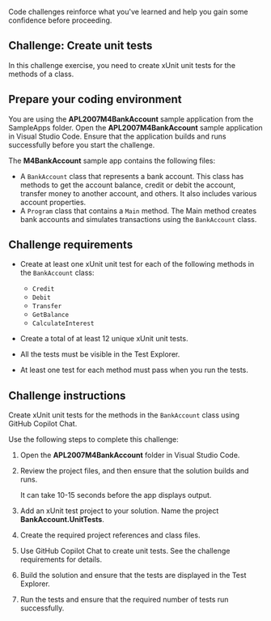Code challenges reinforce what you've learned and help you gain some confidence before proceeding.

## Challenge: Create unit tests

In this challenge exercise, you need to create xUnit unit tests for the methods of a class.

## Prepare your coding environment

You are using the **APL2007M4BankAccount** sample application from the SampleApps folder. Open the **APL2007M4BankAccount** sample application in Visual Studio Code. Ensure that the application builds and runs successfully before you start the challenge.

The **M4BankAccount** sample app contains the following files:

- A `BankAccount` class that represents a bank account. This class has methods to get the account balance, credit or debit the account, transfer money to another account, and others. It also includes various account properties.
- A `Program` class that contains a `Main` method. The Main method creates bank accounts and simulates transactions using the `BankAccount` class.

## Challenge requirements

- Create at least one xUnit unit test for each of the following methods in the `BankAccount` class:

    - `Credit`
    - `Debit`
    - `Transfer`
    - `GetBalance`
    - `CalculateInterest`

- Create a total of at least 12 unique xUnit unit tests.

- All the tests must be visible in the Test Explorer.

- At least one test for each method must pass when you run the tests.

## Challenge instructions

Create xUnit unit tests for the methods in the `BankAccount` class using GitHub Copilot Chat.

Use the following steps to complete this challenge:

1. Open the **APL2007M4BankAccount** folder in Visual Studio Code.

1. Review the project files, and then ensure that the solution builds and runs.

    It can take 10-15 seconds before the app displays output.

1. Add an xUnit test project to your solution. Name the project **BankAccount.UnitTests**.

1. Create the required project references and class files.

1. Use GitHub Copilot Chat to create unit tests. See the challenge requirements for details.

1. Build the solution and ensure that the tests are displayed in the Test Explorer.

1. Run the tests and ensure that the required number of tests run successfully.
